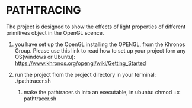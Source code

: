 # PATHTRACING

The project is designed to show the effects of light properties of different primitives object in the OpenGL scence.
1. you have set up the OpenGL installing the OPENGL, from the Khronos Group. Please use this link to read how to set up your project forn any OS(windows or Ubuntu):
https://www.khronos.org/opengl/wiki/Getting_Started
2. run the project from the project directory in your terminal: ./pathtracer.sh

   1. make the pathtracer.sh into an executable, in ubuntu:
      chmod +x pathtracer.sh

   
   

